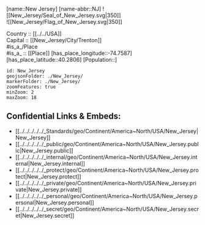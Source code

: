 ﻿---
location: [40.2806,-74.7587] 
type: State
tags:
- geo/State


SpocWebEntityId: 36057
isDeleted: false
confidential: public

---
[name::New Jersey] 
[name-abbr::NJ] 
![[New_Jersey/Seal_of_New_Jersey.svg|350]]  
![[New_Jersey/Flag_of_New_Jersey.svg|350]]  

Country :: [[../../USA]]  
Capital :: [[New_Jersey/City/Trenton]]  
#is_a_/Place  
#is_a_ :: [[Place]] 
[has_place_longitude::-74.7587] 
[has_place_latitude::40.2806] 
[Population::] 



```leaflet
id: New_Jersey
geojsonFolder: ./New_Jersey/
markerFolder: ./New_Jersey/
zoomFeatures: true 
minZoom: 2 
maxZoom: 18
```


## Confidential Links & Embeds: 
- [[../../../../../_Standards/geo/Continent/America~North/USA/New_Jersey|New_Jersey]] 
- [[../../../../../_public/geo/Continent/America~North/USA/New_Jersey.public|New_Jersey.public]] 
- [[../../../../../_internal/geo/Continent/America~North/USA/New_Jersey.internal|New_Jersey.internal]] 
- [[../../../../../_protect/geo/Continent/America~North/USA/New_Jersey.protect|New_Jersey.protect]] 
- [[../../../../../_private/geo/Continent/America~North/USA/New_Jersey.private|New_Jersey.private]] 
- [[../../../../../_personal/geo/Continent/America~North/USA/New_Jersey.personal|New_Jersey.personal]] 
- [[../../../../../_secret/geo/Continent/America~North/USA/New_Jersey.secret|New_Jersey.secret]] 

